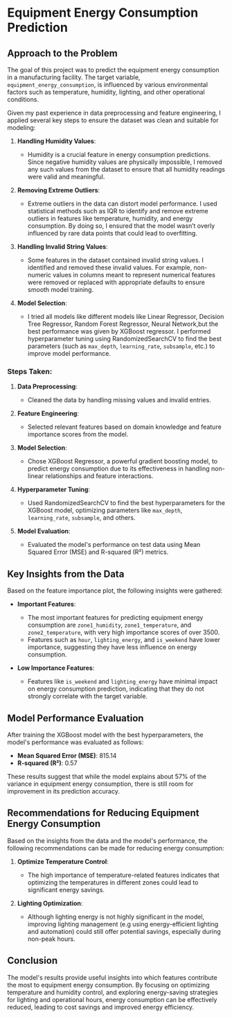 # Equipment Energy Consumption Prediction

## Approach to the Problem

The goal of this project was to predict the equipment energy consumption in a manufacturing facility. The target variable, `equipment_energy_consumption`, is influenced by various environmental factors such as temperature, humidity, lighting, and other operational conditions.

Given my past experience in data preprocessing and feature engineering, I applied several key steps to ensure the dataset was clean and suitable for modeling:

1. **Handling Humidity Values**:
   - Humidity is a crucial feature in energy consumption predictions. Since negative humidity values are physically impossible, I removed any such values from the dataset to ensure that all humidity readings were valid and meaningful.

2. **Removing Extreme Outliers**:
   - Extreme outliers in the data can distort model performance. I used statistical methods such as IQR to identify and remove extreme outliers in features like temperature, humidity, and energy consumption. By doing so, I ensured that the model wasn’t overly influenced by rare data points that could lead to overfitting.

3. **Handling Invalid String Values**:
   - Some features in the dataset contained invalid string values. I identified and removed these invalid values. For example, non-numeric values in columns meant to represent numerical features were removed or replaced with appropriate defaults to ensure smooth model training.

4. **Model Selection**:
   - I tried all models like different models like Linear Regressor, Decision Tree Regressor, Random Forest Regressor, Neural Network,but the best performance was given by XGBoost regressor.  I performed hyperparameter tuning using RandomizedSearchCV to find the best parameters (such as `max_depth`, `learning_rate`, `subsample`, etc.) to improve model performance.

### Steps Taken:
1. **Data Preprocessing**:
   - Cleaned the data by handling missing values and invalid entries.
   
2. **Feature Engineering**:
   - Selected relevant features based on domain knowledge and feature importance scores from the model.
   
3. **Model Selection**:
   - Chose XGBoost Regressor, a powerful gradient boosting model, to predict energy consumption due to its effectiveness in handling non-linear relationships and feature interactions.
   
4. **Hyperparameter Tuning**:
   - Used RandomizedSearchCV to find the best hyperparameters for the XGBoost model, optimizing parameters like `max_depth`, `learning_rate`, `subsample`, and others.

5. **Model Evaluation**:
   - Evaluated the model's performance on test data using Mean Squared Error (MSE) and R-squared (R²) metrics.

## Key Insights from the Data
Based on the feature importance plot, the following insights were gathered:

- **Important Features**:
  - The most important features for predicting equipment energy consumption are `zone1_humidity`, `zone1_temperature`, and `zone2_temperature`, with very high importance scores of over 3500.
  - Features such as `hour`, `lighting_energy`, and `is_weekend` have lower importance, suggesting they have less influence on energy consumption.

- **Low Importance Features**:
  - Features like `is_weekend` and `lighting_energy` have minimal impact on energy consumption prediction, indicating that they do not strongly correlate with the target variable.

## Model Performance Evaluation
After training the XGBoost model with the best hyperparameters, the model's performance was evaluated as follows:

- **Mean Squared Error (MSE)**: 815.14
- **R-squared (R²)**: 0.57

These results suggest that while the model explains about 57% of the variance in equipment energy consumption, there is still room for improvement in its prediction accuracy.

## Recommendations for Reducing Equipment Energy Consumption
Based on the insights from the data and the model's performance, the following recommendations can be made for reducing energy consumption:

1. **Optimize Temperature Control**:
   - The high importance of temperature-related features indicates that optimizing the temperatures in different zones could lead to significant energy savings.


2. **Lighting Optimization**:
   - Although lighting energy is not highly significant in the model, improving lighting management (e.g using energy-efficient lighting and automation) could still offer potential savings, especially during non-peak hours.

## Conclusion
The model's results provide useful insights into which features contribute the most to equipment energy consumption. By focusing on optimizing temperature and humidity control, and exploring energy-saving strategies for lighting and operational hours, energy consumption can be effectively reduced, leading to cost savings and improved energy efficiency.
